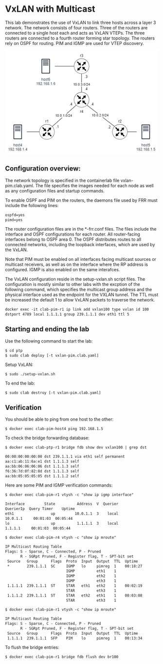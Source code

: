 # VxLAN with Multicast

This lab demonstrates the use of VxLAN to link three hosts across a layer 3 network. The network consists of four routers. Three of the routers are connected to a single host each and acts as VxLAN VTEPs. The three routers are connected to a fourth router forming star topology. The routers rely on OSPF for routing. PIM and IGMP are used for VTEP discovery.  

![p2p](../img/pim.png)


## Configuration overview:

The network topology is specified in the containerlab file vxlan-pim.clab.yaml. The file specifies the images needed for each node as well as any configuration files and startup commands. 

To enable OSPF and PIM on the routers, the daemons file used by FRR must include the following lines:

```
ospfd=yes
pimd=yes
```

The router configuration files are in the *-frr.conf files. The files include the interface and OSPF configurations for each router. All router-facing interfaces belong to OSPF area 0. The OSPF distributes routes to all connected networks, including the loopback interfaces, which are used by the VxLAN.

Note that PIM must be enabled on all interfaces facing multicast sources or multicast receivers, as well as on the interface where the RP address is configured. IGMP is also enabled on the same interafces.

The VxLAN configuration reside in the setup-vxlan.sh script files. The configuration is mostly similar to other labs with the excption of the following command, which specifies the multicast group address and the physical interface used as the endpoint for the VXLAN tunnel. The TTL must be increased the default 1 to allow VxLAN packets to traverse the network.

```
docker exec -it clab-pim-r1 ip link add vxlan100 type vxlan id 100 dstport 4789 local 1.1.1.1 group 239.1.1.1 dev eth1 ttl 5
```




## Starting and ending the lab

Use the following command to start the lab:

```
$ cd ptp
$ sudo clab deploy [-t vxlan-pim.clab.yaml]
```

Setup VxLAN:

```
$ sudo ./setup-vxlan.sh
```

To end the lab:

```
$ sudo clab destroy [-t vxlan-pim.clab.yaml]
```

## Verification

You should be able to ping from one host to the other:

```
$ docker exec clab-pim-host4 ping 192.168.1.5
```

To check the bridge forwarding database:

```
$ docker exec clab-ptp-r1 bridge fdb show dev vxlan100 | grep dst
```

```
00:00:00:00:00:00 dst 239.1.1.1 via eth1 self permanent
aa:c1:ab:11:6a:e1 dst 1.1.1.3 self 
aa:bb:06:06:06:06 dst 1.1.1.3 self 
f6:36:7d:0f:82:8d dst 1.1.1.3 self 
aa:bb:05:05:05:05 dst 1.1.1.2 self 
```

Here are some PIM and IGMP verification commands:


```
$ docker exec clab-pim-r1 vtysh -c "show ip igmp interface"
```

```
Interface         State          Address  V  Querier          QuerierIp  Query Timer    Uptime
eth1                 up         10.0.1.1  3    local           10.0.1.1     00:01:03  00:05:44
lo                   up          1.1.1.1  3    local            1.1.1.1     00:01:03  00:05:44
```


```
$ docker exec clab-pim-r4 vtysh -c "show ip mroute"
```

```
IP Multicast Routing Table
Flags: S - Sparse, C - Connected, P - Pruned
       R - SGRpt Pruned, F - Register flag, T - SPT-bit set
 Source   Group      Flags  Proto  Input  Output  TTL  Uptime    
 *        239.1.1.1  SC     IGMP   lo     pimreg  1    00:18:27  
                            IGMP          eth1    1              
                            IGMP          eth2    1              
                            IGMP          eth3    1              
 1.1.1.1  239.1.1.1  ST     STAR   eth1   eth2    1    00:02:19  
                            STAR          eth3    1              
 1.1.1.2  239.1.1.1  ST     STAR   eth2   eth1    1    00:03:08  
                            STAR          eth3    1              
```                          

```
$ docker exec clab-pim-r1 vtysh -c "show ip mroute"
```

```
IP Multicast Routing Table
Flags: S - Sparse, C - Connected, P - Pruned
       R - SGRpt Pruned, F - Register flag, T - SPT-bit set
 Source   Group      Flags  Proto  Input  Output  TTL  Uptime    
 1.1.1.1  239.1.1.1  SFP    PIM    lo     pimreg  1    00:13:34  
```

To flush the bridge entries:

```
$ docker exec clab-pim-r1 bridge fdb flush dev br100
```


